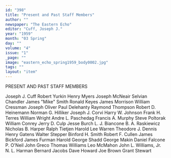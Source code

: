 ```yaml
---
id: "398"
title: "Present and Past Staff Members"
author: ""
newspaper: "The Eastern Echo"
editor: "Cuff, Joseph J."
year: "1959"
month: "03 Spring"
day: ""
volume: "4"
issue: "1"
_page: ""
image: "eastern_echo_spring1959_body0002.jpg"
tags: ""
layout: "item"
---
```

PRESENT AND PAST STAFF MEMBERS

Joseph J. Cuff   Robert Yurkin   Henry Myers   Joseph McNeair
Selvian Chandler   James "Mike" Smith   Ronald Keyes
James Morrison   William Cressman   Joseph Oliver   Paul Delehanty
Raymond Thompson   Robert D. Heinemann   Norman G. Hilliker
Joseph J. Corvi   Harry W. Johnson   Frank H. Terres   William Wright
Andre L. Paschedag   Francis A. Murphy
Steve Poltorak   William Conrey
Jerry D. Culp   Jesse Burch
L. J. Biancone   B. A. Raskiewicz   Nicholas B. Harper   Ralph Tietjen
Harold Lee Warren   Theodore J. Dennis   Henry Gatens
Walter Stepper   Binford H. Smith   Robert F. Cullen   James Bickford 
James Furman   Harold George Shadd   George Makin
Daniel Falcone   P. O'Neil   John Greco   Thomas Williams
Leo McMahon   John L. Williams, Jr.   N. L. Harman
Bernard Jacobs   Dave Howard   Joe Brown   Grant Stewart
